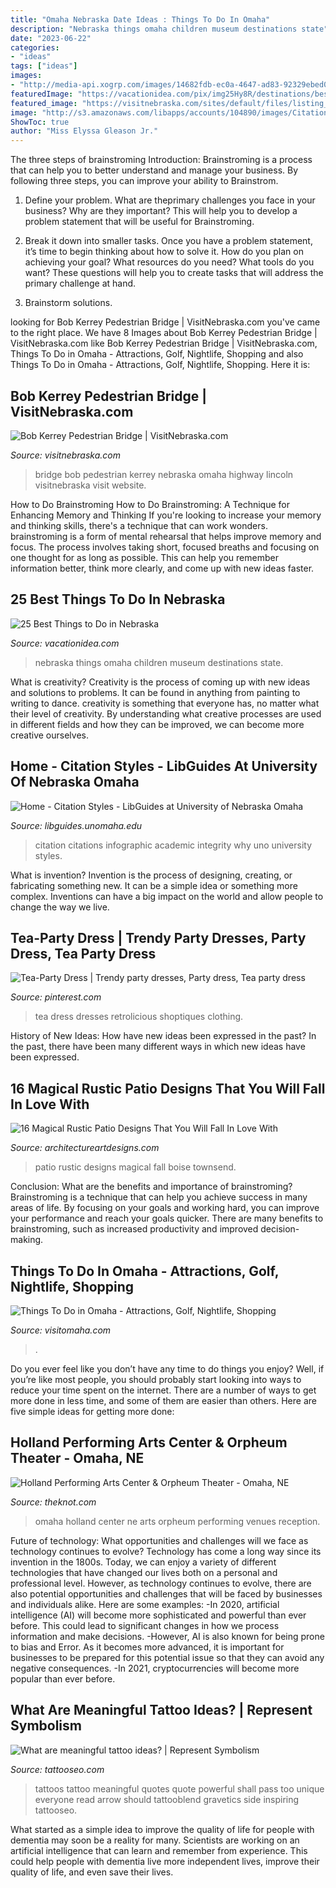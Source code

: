 ```yaml
---
title: "Omaha Nebraska Date Ideas : Things To Do In Omaha"
description: "Nebraska things omaha children museum destinations state"
date: "2023-06-22"
categories:
- "ideas"
tags: ["ideas"]
images:
- "http://media-api.xogrp.com/images/14682fdb-ec0a-4647-ad83-92329ebed09c"
featuredImage: "https://vacationidea.com/pix/img25Hy8R/destinations/best-things-to-do-in-nebraska_g18_mobi.jpg"
featured_image: "https://visitnebraska.com/sites/default/files/listing_images/profile/2285/ViewsFromKerreyBridge2011_009jpg1488324256.jpg"
image: "http://s3.amazonaws.com/libapps/accounts/104890/images/Citation_Infographic.jpg"
ShowToc: true
author: "Miss Elyssa Gleason Jr."
---
```



The three steps of brainstroming
Introduction:
Brainstroming is a process that can help you to better understand and manage your business. By following three steps, you can improve your ability to Brainstrom.

1. Define your problem. What are theprimary challenges you face in your business? Why are they important? This will help you to develop a problem statement that will be useful for Brainstroming.

2. Break it down into smaller tasks. Once you have a problem statement, it’s time to begin thinking about how to solve it. How do you plan on achieving your goal? What resources do you need? What tools do you want? These questions will help you to create tasks that will address the primary challenge at hand.

3. Brainstorm solutions.

	

		
looking for Bob Kerrey Pedestrian Bridge | VisitNebraska.com you've came to the right place. We have 8 Images about Bob Kerrey Pedestrian Bridge | VisitNebraska.com like Bob Kerrey Pedestrian Bridge | VisitNebraska.com, Things To Do in Omaha - Attractions, Golf, Nightlife, Shopping and also Things To Do in Omaha - Attractions, Golf, Nightlife, Shopping. Here it is:
		
    
## Bob Kerrey Pedestrian Bridge | VisitNebraska.com

<img loading=lazy src="https://visitnebraska.com/sites/default/files/listing_images/profile/2285/ViewsFromKerreyBridge2011_009jpg1488324256.jpg" onerror="this.onerror=null;this.src='https://tse4.mm.bing.net/th?id=OIP.SP3P-LSdavb-j8TPLJJTeAHaE_&amp;pid=15.1';" alt="Bob Kerrey Pedestrian Bridge | VisitNebraska.com">

_Source: visitnebraska.com_

>bridge bob pedestrian kerrey nebraska omaha highway lincoln visitnebraska visit website. 

	

How to Do Brainstroming
How to Do Brainstroming: A Technique for Enhancing Memory and Thinking
If you're looking to increase your memory and thinking skills, there's a technique that can work wonders. brainstroming is a form of mental rehearsal that helps improve memory and focus. The process involves taking short, focused breaths and focusing on one thought for as long as possible. This can help you remember information better, think more clearly, and come up with new ideas faster.

    
## 25 Best Things To Do In Nebraska

<img loading=lazy src="https://vacationidea.com/pix/img25Hy8R/destinations/best-things-to-do-in-nebraska_g18_mobi.jpg" onerror="this.onerror=null;this.src='https://tse4.mm.bing.net/th?id=OIP.nmrCTtOKnpt2ygDXB59EbwAAAA&amp;pid=15.1';" alt="25 Best Things to Do in Nebraska">

_Source: vacationidea.com_

>nebraska things omaha children museum destinations state. 

	

What is creativity?
Creativity is the process of coming up with new ideas and solutions to problems. It can be found in anything from painting to writing to dance. creativity is something that everyone has, no matter what their level of creativity. By understanding what creative processes are used in different fields and how they can be improved, we can become more creative ourselves.

    
## Home - Citation Styles - LibGuides At University Of Nebraska Omaha

<img loading=lazy src="http://s3.amazonaws.com/libapps/accounts/104890/images/Citation_Infographic.jpg" onerror="this.onerror=null;this.src='https://tse2.mm.bing.net/th?id=OIP.kFW1eARYFbpPi3IdiaukQAHaSh&amp;pid=15.1';" alt="Home - Citation Styles - LibGuides at University of Nebraska Omaha">

_Source: libguides.unomaha.edu_

>citation citations infographic academic integrity why uno university styles. 

	

What is invention?
Invention is the process of designing, creating, or fabricating something new. It can be a simple idea or something more complex. Inventions can have a big impact on the world and allow people to change the way we live.

    
## Tea-Party Dress | Trendy Party Dresses, Party Dress, Tea Party Dress

<img loading=lazy src="https://i.pinimg.com/736x/70/bb/a1/70bba1d393052ba20107b69747f9f5b3--tea-party-dresses-mad-tea-parties.jpg" onerror="this.onerror=null;this.src='https://tse4.mm.bing.net/th?id=OIP.eGuTHMDhtx6a-uHgDzg3JAHaLH&amp;pid=15.1';" alt="Tea-Party Dress | Trendy party dresses, Party dress, Tea party dress">

_Source: pinterest.com_

>tea dress dresses retrolicious shoptiques clothing. 

	

History of New Ideas: How have new ideas been expressed in the past?
In the past, there have been many different ways in which new ideas have been expressed.

    
## 16 Magical Rustic Patio Designs That You Will Fall In Love With

<img loading=lazy src="http://www.architectureartdesigns.com/wp-content/uploads/2016/10/16-Magical-Rustic-Patio-Designs-That-You-Will-Fall-In-Love-With-9.jpg" onerror="this.onerror=null;this.src='https://tse1.mm.bing.net/th?id=OIP.O1ie3V8ykuZKLi37gn5h4AHaE8&amp;pid=15.1';" alt="16 Magical Rustic Patio Designs That You Will Fall In Love With">

_Source: architectureartdesigns.com_

>patio rustic designs magical fall boise townsend. 

	

Conclusion: What are the benefits and importance of brainstroming?
Brainstroming is a technique that can help you achieve success in many areas of life. By focusing on your goals and working hard, you can improve your performance and reach your goals quicker. There are many benefits to brainstroming, such as increased productivity and improved decision-making.

    
## Things To Do In Omaha - Attractions, Golf, Nightlife, Shopping

<img loading=lazy src="https://res.cloudinary.com/simpleview/image/upload/c_fill,f_auto,h_537,q_50,w_716/v1/clients/omaha/Lauritzen63_RNeibel1_c2bdb3f6-d56d-4d7e-bb43-b0f7e0565257.jpg" onerror="this.onerror=null;this.src='https://tse1.mm.bing.net/th?id=OIP.WkZsgzG6Fd5RrMAdFGIYTgHaFj&amp;pid=15.1';" alt="Things To Do in Omaha - Attractions, Golf, Nightlife, Shopping">

_Source: visitomaha.com_

>. 

	

Do you ever feel like you don’t have any time to do things you enjoy? Well, if you’re like most people, you should probably start looking into ways to reduce your time spent on the internet. There are a number of ways to get more done in less time, and some of them are easier than others. Here are five simple ideas for getting more done: 
    
## Holland Performing Arts Center &amp; Orpheum Theater - Omaha, NE

<img loading=lazy src="http://media-api.xogrp.com/images/14682fdb-ec0a-4647-ad83-92329ebed09c" onerror="this.onerror=null;this.src='https://tse3.mm.bing.net/th?id=OIP.lJGX8Co1EymB4wlLdvDregHaE7&amp;pid=15.1';" alt="Holland Performing Arts Center &amp; Orpheum Theater - Omaha, NE">

_Source: theknot.com_

>omaha holland center ne arts orpheum performing venues reception. 

	

Future of technology: What opportunities and challenges will we face as technology continues to evolve?
Technology has come a long way since its invention in the 1800s. Today, we can enjoy a variety of different technologies that have changed our lives both on a personal and professional level. However, as technology continues to evolve, there are also potential opportunities and challenges that will be faced by businesses and individuals alike. Here are some examples: 
-In 2020, artificial intelligence (AI) will become more sophisticated and powerful than ever before. This could lead to significant changes in how we process information and make decisions. 
-However, AI is also known for being prone to bias and Error. As it becomes more advanced, it is important for businesses to be prepared for this potential issue so that they can avoid any negative consequences. 
-In 2021, cryptocurrencies will become more popular than ever before.

    
## What Are Meaningful Tattoo Ideas? | Represent Symbolism

<img loading=lazy src="https://www.tattooseo.com/wp-content/uploads/2017/09/meaningful-tattoos-17.jpg" onerror="this.onerror=null;this.src='https://tse1.mm.bing.net/th?id=OIP.znB5TuDria_-Xlba30ldRQAAAA&amp;pid=15.1';" alt="What are meaningful tattoo ideas? | Represent Symbolism">

_Source: tattooseo.com_

>tattoos tattoo meaningful quotes quote powerful shall pass too unique everyone read arrow should tattooblend gravetics side inspiring tattooseo. 

	

What started as a simple idea to improve the quality of life for people with dementia may soon be a reality for many. Scientists are working on an artificial intelligence that can learn and remember from experience. This could help people with dementia live more independent lives, improve their quality of life, and even save their lives.


